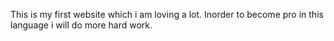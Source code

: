 This is my first website which i am loving a lot. 
Inorder to become pro in this language i will do more hard work. 